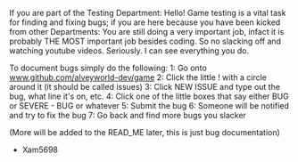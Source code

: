 If you are part of the Testing Department: Hello! 
 Game testing is a vital task for finding and fixing bugs; if you are here because you have been kicked from other Departments: You are still doing a very important job, infact it is probably THE MOST important job besides coding. So no slacking off and watching youtube videos. Seriously. I can see everything you do.
 
To document bugs simply do the following: 
1: Go onto www.github.com/alveyworld-dev/game
2: Click the little ! with a circle around it (it should be called issues)
3: Click NEW ISSUE and type out the bug, what line it's on, etc.
4: Click one of the little boxes that say either BUG or SEVERE - BUG or whatever
5: Submit the bug
6: Someone will be notified and try to fix the bug
7: Go back and find more bugs you slacker

(More will be added to the READ_ME later, this is just bug documentation)
- Xam5698
